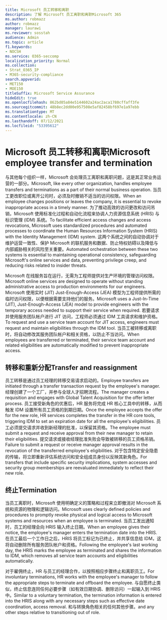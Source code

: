 ```yaml
---
title: Microsoft 员工转移和离职
description: 了解 Microsoft 员工离职和离职Microsoft 365
ms.author: robmazz
author: robmazz
manager: laurawi
ms.reviewer: sosstah
audience: Admin
ms.topic: article
f1.keywords:
- NOCSH
ms.service: O365-seccomp
localization_priority: Normal
ms.collection:
- Strat_O365_IP
- M365-security-compliance
search.appverid:
- MET150
- MOE150
titleSuffix: Microsoft Service Assurance
hideEdit: true
ms.openlocfilehash: 862bd05a84e5144602a24ac2aca1780cffaff3fe
ms.sourcegitcommit: 48b8ec2dd00e957508e5af82458bf697e1a97ebb
ms.translationtype: MT
ms.contentlocale: zh-CN
ms.lasthandoff: 07/12/2021
ms.locfileid: "53395612"
---
```

# <a name="microsoft-employee-transfer-and-termination"></a><span data-ttu-id="84df9-103">Microsoft 员工转移和离职</span><span class="sxs-lookup"><span data-stu-id="84df9-103">Microsoft employee transfer and termination</span></span>

<span data-ttu-id="84df9-104">与其他每个组织一样，Microsoft 会处理员工离职和离职问题，这是其正常业务运营的一部分。</span><span class="sxs-lookup"><span data-stu-id="84df9-104">Microsoft, like every other organization, handles employee transfers and terminations as a part of their normal business operation.</span></span> <span data-ttu-id="84df9-105">当员工更改职位或离开公司时，必须及时撤销不适当的访问权限。</span><span class="sxs-lookup"><span data-stu-id="84df9-105">When an employee changes positions or leaves the company, it is essential to revoke inappropriate access in a timely manner.</span></span> <span data-ttu-id="84df9-106">为了推动高效的访问更改和访问吊销，Microsoft 使用标准化过程和自动化流程来协调人力资源信息系统 (HRIS) 与标识管理 (IDM) 系统。</span><span class="sxs-lookup"><span data-stu-id="84df9-106">To facilitate efficient access changes and access revocations, Microsoft uses standardized procedures and automated processes to coordinate the Human Resources Information System (HRIS) with the Identity Management (IDM) system.</span></span> <span data-ttu-id="84df9-107">这两个系统之间的自动协调对于维护运营一致性、保护 Microsoft 的联机服务和数据、防止特权妨碍以及降低与内部威胁相关的风险至关重要。</span><span class="sxs-lookup"><span data-stu-id="84df9-107">Automated orchestration between these two systems is essential to maintaining operational consistency, safeguarding Microsoft's online services and data, preventing privilege creep, and reducing risks related to insider threats.</span></span>

<span data-ttu-id="84df9-108">Microsoft 在线服务旨在运行，无需为工程师提供对生产环境的管理访问权限。</span><span class="sxs-lookup"><span data-stu-id="84df9-108">Microsoft online services are designed to operate without standing administrative access to production environments for our engineers.</span></span> <span data-ttu-id="84df9-109">Microsoft 使用实时 (JIT) Just-Enough-Access (JEA) 模型为工程师提供所需的临时访问权限，以便根据需要支持他们的服务。</span><span class="sxs-lookup"><span data-stu-id="84df9-109">Microsoft uses a Just-In-Time (JIT), Just-Enough-Access (JEA) model to provide engineers with the temporary access needed to support their service when required.</span></span> <span data-ttu-id="84df9-110">若要请求并使用服务团队帐户进行 JIT 访问，工程师必须通过 IDM 工具请求和维护资格。</span><span class="sxs-lookup"><span data-stu-id="84df9-110">To request and use a service team account for JIT access, engineers must request and maintain eligibilities through the IDM tool.</span></span> <span data-ttu-id="84df9-111">当员工被转移或离职时，将自动修改其服务团队帐户和相关资格，以防止不当访问。</span><span class="sxs-lookup"><span data-stu-id="84df9-111">When employees are transferred or terminated, their service team account and related eligibilities are automatically modified to prevent inappropriate access.</span></span>

## <a name="transfer-and-reassignment"></a><span data-ttu-id="84df9-112">转移和重新分配</span><span class="sxs-lookup"><span data-stu-id="84df9-112">Transfer and reassignment</span></span>

<span data-ttu-id="84df9-113">员工转移是通过员工经理的转移交易请求启动的。</span><span class="sxs-lookup"><span data-stu-id="84df9-113">Employee transfers are initiated through a transfer transaction request by the employee's manager.</span></span> <span data-ttu-id="84df9-114">经理创建了一个工厂，并参与全球人才招聘流程。</span><span class="sxs-lookup"><span data-stu-id="84df9-114">The manager creates a requisition and engages with Global Talent Acquisition for the offer letter process.</span></span> <span data-ttu-id="84df9-115">员工接受新角色的优惠后，HR 服务将完成 HR 核心工具中的转移，从而触发 IDM 设置所有员工资格的到期日期。</span><span class="sxs-lookup"><span data-stu-id="84df9-115">Once the employee accepts the offer for the new role, HR services completes the transfer in the HR core tools, triggering IDM to set an expiration date for all the employee's eligibilities.</span></span> <span data-ttu-id="84df9-116">员工必须提交请求并收到新经理的批准，以保留其资格。</span><span class="sxs-lookup"><span data-stu-id="84df9-116">The employee must submit a request and receive approval from their new manager to retain their eligibilities.</span></span> <span data-ttu-id="84df9-117">提交请求或接收经理批准失败会导致被转移的员工资格吊销。</span><span class="sxs-lookup"><span data-stu-id="84df9-117">Failure to submit a request or receive manager approval results in the revocation of the transferred employee's eligibilities.</span></span> <span data-ttu-id="84df9-118">对于包含特定安全隐患的传输，将立即重新评估系统访问和安全组成员身份以反映其新角色。</span><span class="sxs-lookup"><span data-stu-id="84df9-118">For transfers that include specific security implications, system accesses and security group memberships are reevaluated immediately to reflect their new role.</span></span>

## <a name="termination"></a><span data-ttu-id="84df9-119">终止</span><span class="sxs-lookup"><span data-stu-id="84df9-119">Termination</span></span>

<span data-ttu-id="84df9-120">当员工离职时，Microsoft 使用明确定义的策略和过程来立即撤消对 Microsoft 系统和资源的物理和逻辑访问。</span><span class="sxs-lookup"><span data-stu-id="84df9-120">Microsoft uses clearly defined policies and procedures to promptly revoke physical and logical access to Microsoft systems and resources when an employee is terminated.</span></span> <span data-ttu-id="84df9-121">当员工发出通知时，员工的经理会向 HRIS 输入终止日期。</span><span class="sxs-lookup"><span data-stu-id="84df9-121">When an employee gives their notice, the employee's manager enters the termination date into the HRIS.</span></span> <span data-ttu-id="84df9-122">在员工最后一个工作日之后，HRIS 将员工标记为已终止，并共享信息给 IDM，这将自动删除所有服务团队帐户和资格。</span><span class="sxs-lookup"><span data-stu-id="84df9-122">Following the employee's last working day, the HRIS marks the employee as terminated and shares the information to IDM, which removes all service team accounts and eligibilities automatically.</span></span>

<span data-ttu-id="84df9-123">对于雇佣终止，HR 与员工的经理合作，以按照相应步骤终止和离职员工。</span><span class="sxs-lookup"><span data-stu-id="84df9-123">For involuntary terminations, HR works with the employee's manager to follow the appropriate steps to terminate and offboard the employee.</span></span> <span data-ttu-id="84df9-124">与自愿终止类似，终止信息连同任何必要步骤（如有效日期协调、删除访问）一起输入到 HRIS 中。</span><span class="sxs-lookup"><span data-stu-id="84df9-124">Similar to a voluntary termination, the termination information is entered into the HRIS along with any necessary steps such as effective date coordination, access removal.</span></span> <span data-ttu-id="84df9-125">和与转换角色相关的任何其他步骤。</span><span class="sxs-lookup"><span data-stu-id="84df9-125">and any other steps relative to transitioning out of role.</span></span>
